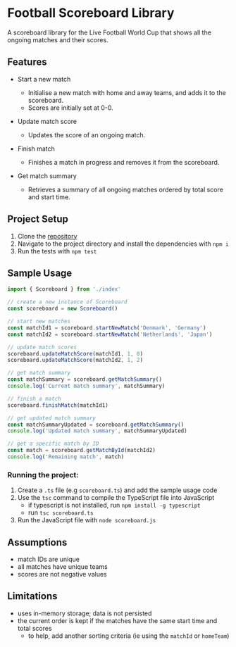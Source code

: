# Football Scoreboard Library

A scoreboard library for the Live Football World Cup that shows all the ongoing matches and their scores.

## Features

- Start a new match
    - Initialise a new match with home and away teams, and adds it to the scoreboard.
    - Scores are initially set at 0-0.

- Update match score
    - Updates the score of an ongoing match.

- Finish match
    - Finishes a match in progress and removes it from the scoreboard.

- Get match summary
    - Retrieves a summary of all ongoing matches ordered by total score and start time.

## Project Setup

1. Clone the [repository](https://github.com/emilany/football-scoreboard)
2. Navigate to the project directory and install the dependencies with `npm i`
3. Run the tests with `npm test`

## Sample Usage

```ts
import { Scoreboard } from './index'

// create a new instance of Scoreboard
const scoreboard = new Scoreboard()

// start new matches
const matchId1 = scoreboard.startNewMatch('Denmark', 'Germany')
const matchId2 = scoreboard.startNewMatch('Netherlands', 'Japan')

// update match scores
scoreboard.updateMatchScore(matchId1, 1, 0)
scoreboard.updateMatchScore(matchId2, 1, 2)

// get match summary
const matchSummary = scoreboard.getMatchSummary()
console.log('Current match summary', matchSummary)

// finish a match
scoreboard.finishMatch(matchId1)

// get updated match summary
const matchSummaryUpdated = scoreboard.getMatchSummary()
console.log('Updated match summary', matchSummaryUpdated)

// get a specific match by ID
const match = scoreboard.getMatchById(matchId2)
console.log('Remaining match', match)
```

### Running the project:

1. Create a `.ts` file (e.g `scoreboard.ts`) and add the sample usage code
2. Use the `tsc` command to compile the TypeScript file into JavaScript
    - if typescript is not installed, run `npm install -g typescript` 
    - run `tsc scoreboard.ts`
3. Run the JavaScript file with `node scoreboard.js`

## Assumptions

- match IDs are unique
- all matches have unique teams
- scores are not negative values

## Limitations

- uses in-memory storage; data is not persisted
- the current order is kept if the matches have the same start time and total scores
    - to help, add another sorting criteria (ie using the `matchId` or `homeTeam`)
